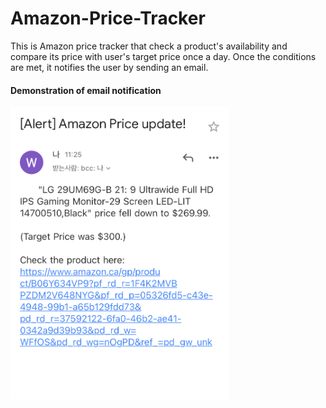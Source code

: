 # Amazon-Price-Tracker
This is Amazon price tracker that check a product's availability and compare its price with user's target price once a day.
Once the conditions are met, it notifies the user by sending an email.


#### Demonstration of email notification
<img src="images/demo-email.png" alt="" width="350"/>
